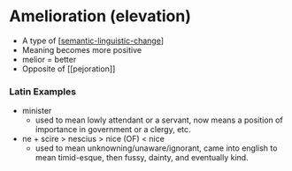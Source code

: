 # Amelioration (elevation)
* A type of [[semantic-linguistic-change]]
* Meaning becomes more positive
* melior = better
* Opposite of [[pejoration]]

### Latin Examples
* minister
  * used to mean lowly attendant or a servant, now means a position of importance in government or a clergy, etc.
* ne + scire > nescius > nice (OF) < nice
  * used to mean unknowning/unaware/ignorant, came into english to mean timid-esque, then fussy, dainty, and eventually kind.

[//begin]: # "Autogenerated link references for markdown compatibility"
[semantic-linguistic-change]: semantic-linguistic-change "Semantic Linguistic Change"
[//end]: # "Autogenerated link references"